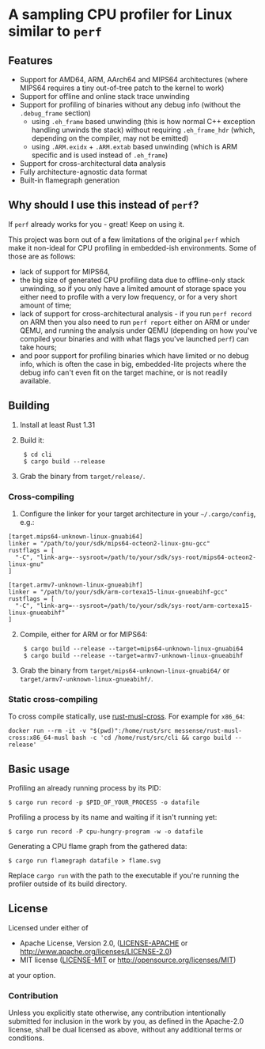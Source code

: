 # A sampling CPU profiler for Linux similar to `perf`

## Features

   * Support for AMD64, ARM, AArch64 and MIPS64 architectures (where MIPS64 requires a tiny out-of-tree patch to the kernel to work)
   * Support for offline and online stack trace unwinding
   * Support for profiling of binaries without any debug info (without the `.debug_frame` section)
      * using `.eh_frame` based unwinding (this is how normal C++ exception handling unwinds the stack)
        without requiring `.eh_frame_hdr` (which, depending on the compiler, may not be emitted)
      * using `.ARM.exidx` + `.ARM.extab` based unwinding (which is ARM specific and is used instead of `.eh_frame`)
   * Support for cross-architectural data analysis
   * Fully architecture-agnostic data format
   * Built-in flamegraph generation

## Why should I use this instead of `perf`?

If `perf` already works for you - great! Keep on using it.

This project was born out of a few limitations of the original `perf`
which make it non-ideal for CPU profiling in embedded-ish environments.
Some of those are as follows:
   * lack of support for MIPS64,
   * the big size of generated CPU profiling data due to offline-only stack unwinding,
     so if you only have a limited amount of storage space you either need to
     profile with a very low frequency, or for a very short amount of time;
   * lack of support for cross-architectural analysis - if you run `perf record`
     on ARM then you also need to run `perf report` either on ARM or under QEMU,
     and running the analysis under QEMU (depending on how you've compiled your binaries
     and with what flags you've launched `perf`) can take hours;
   * and poor support for profiling binaries which have limited or no debug info,
     which is often the case in big, embedded-lite projects where the debug info
     can't even fit on the target machine, or is not readily available.

## Building

1. Install at least Rust 1.31
2. Build it:

        $ cd cli
        $ cargo build --release

3. Grab the binary from `target/release/`.

### Cross-compiling

1. Configure the linker for your target architecture in your `~/.cargo/config`, e.g.:

```
[target.mips64-unknown-linux-gnuabi64]
linker = "/path/to/your/sdk/mips64-octeon2-linux-gnu-gcc"
rustflags = [
  "-C", "link-arg=--sysroot=/path/to/your/sdk/sys-root/mips64-octeon2-linux-gnu"
]

[target.armv7-unknown-linux-gnueabihf]
linker = "/path/to/your/sdk/arm-cortexa15-linux-gnueabihf-gcc"
rustflags = [
  "-C", "link-arg=--sysroot=/path/to/your/sdk/sys-root/arm-cortexa15-linux-gnueabihf"
]
```

2. Compile, either for ARM or for MIPS64:

        $ cargo build --release --target=mips64-unknown-linux-gnuabi64
        $ cargo build --release --target=armv7-unknown-linux-gnueabihf

3. Grab the binary from `target/mips64-unknown-linux-gnuabi64/` or `target/armv7-unknown-linux-gnueabihf/`.

### Static cross-compiling

To cross compile statically, use [rust-musl-cross](https://github.com/benfred/rust-musl-cross).
For example for `x86_64`:
```
docker run --rm -it -v "$(pwd)":/home/rust/src messense/rust-musl-cross:x86_64-musl bash -c 'cd /home/rust/src/cli && cargo build --release'

```

## Basic usage

Profiling an already running process by its PID:

    $ cargo run record -p $PID_OF_YOUR_PROCESS -o datafile

Profiling a process by its name and waiting if it isn't running yet:

    $ cargo run record -P cpu-hungry-program -w -o datafile

Generating a CPU flame graph from the gathered data:

    $ cargo run flamegraph datafile > flame.svg

Replace `cargo run` with the path to the executable if you're running the profiler
outside of its build directory.

## License

Licensed under either of

  * Apache License, Version 2.0, ([LICENSE-APACHE](LICENSE-APACHE) or http://www.apache.org/licenses/LICENSE-2.0)
  * MIT license ([LICENSE-MIT](LICENSE-MIT) or http://opensource.org/licenses/MIT)

at your option.

### Contribution

Unless you explicitly state otherwise, any contribution intentionally submitted
for inclusion in the work by you, as defined in the Apache-2.0 license, shall be
dual licensed as above, without any additional terms or conditions.
